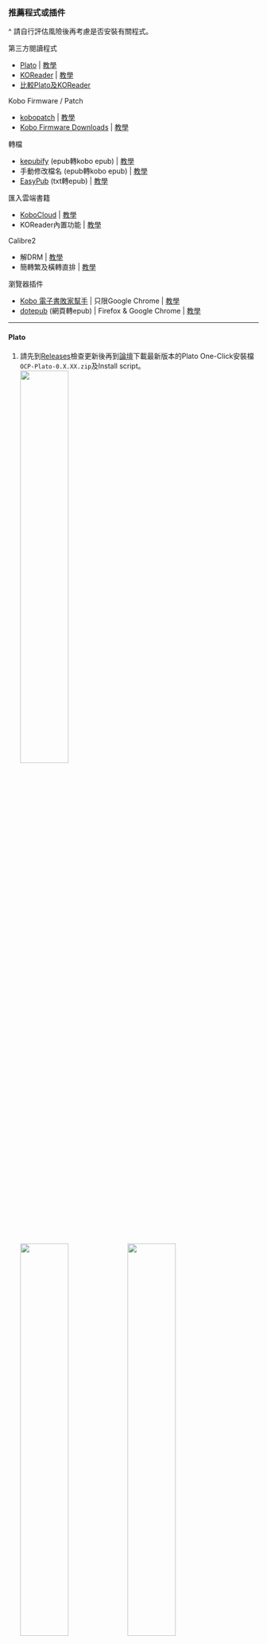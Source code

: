 ### 推薦程式或插件
^ 請自行評估風險後再考慮是否安裝有關程式。

第三方閱讀程式<br>
- [Plato](https://github.com/baskerville/plato) | [教學](#Plato)
- [KOReader](https://github.com/koreader/koreader) | [教學](#KOReader)
- [比較Plato及KOReader](#比較Plato及KOReader)

Kobo Firmware / Patch<br>
- [kobopatch](https://github.com/pgaskin/kobopatch) | [教學](#kobopatch)
- [Kobo Firmware Downloads](https://pgaskin.net/KoboStuff/kobofirmware.html)  | [教學](#kobo-firmware-downloads)

轉檔<br>
- [kepubify](https://github.com/pgaskin/kepubify) (epub轉kobo epub) | [教學](#kepubify)
- 手動修改檔名 (epub轉kobo epub) | [教學](#手動修改檔名轉kobo-epub)
- [EasyPub](https://www.hi-pda.com/forum/viewthread.php?tid=645717) (txt轉epub) | [教學](#EasyPub)

匯入雲端書籍<br>
- [KoboCloud](https://github.com/fsantini/KoboCloud) | [教學](#KoboCloud)
- KOReader內置功能 | [教學](#KOReader內置功能)

Calibre2
- 解DRM | [教學](#解DRM)
- 簡轉繁及橫轉直排 | [教學](#簡轉繁及橫轉直排)

瀏覽器插件<br>
- [Kobo 電子書敗家幫手](https://chrome.google.com/webstore/detail/kobo-%E9%9B%BB%E5%AD%90%E6%9B%B8%E6%95%97%E5%AE%B6%E5%B9%AB%E6%89%8B/ggbmfiledfmoeinemnnappkjldilblfh?hl=zh-TW) | 只限Google Chrome | [教學](#Kobo電子書敗家幫手)
- [dotepub](https://dotepub.com/) (網頁轉epub) | Firefox & Google Chrome | [教學](#dotepub)
<hr>

#### Plato
1. 請先到[Releases](https://github.com/baskerville/plato/releases)檢查更新後再到[論壇](https://www.mobileread.com/forums/showthread.php?t=314220)下載最新版本的Plato One-Click安裝檔`OCP-Plato-0.X.XX.zip`及Install script。<br>
<img src="../Img/Plato_1s.png" width="45%"><br>
<img src="../Img/Plato_1.png" width="45%"><img src="../Img/Plato_1a.png" width="45%"><br>
2. 然後將兩個檔案放在`.kobo`資料夾內，無須解壓縮。<br>
<img src="../Img/Plato_2.png" width="50%"><br>
3. 在Install script上右擊選擇「用PowerShell執行」。等候安裝完成即可。<br>
<img src="../Img/Plato_2a.png" width="50%"><br>
<img src="../Img/Plato_3.png" width="50%"><br>

^ 如使用Install script安裝，則無須再開啟`.kobo`/`Kobo`/`Kobo eReader.conf`並在`Kobo eReader.conf`中填入以下字句。手動解壓`OCP-Plato-0.X.XX.zip`的則需要填入。<br>
<img src="../Img/Plato_3a.png" width="50%"><br>
<blockquote>
[FeatureSettings]<br>
ExcludeSyncFolders=(\\.(?!kobo|adobe).+|([^.][^/]*/)+\\..+)<br>
</blockquote>

4. 以下為安裝後新增的資料夾。打開`.adds`/`plato`並重新命名`Settings-sample.toml`至`Settings.toml`。<br>
<img src="../Img/Plato_4.png" width="50%"><br>
5. 退出閱讀器，待重啟後即可使用。<br>

^ 如需更新，下載最新檔後按照上述步驟1至3重做即可。<br>

Plato系統實際畫面如下：<br>
<img src="../Img/Plato_Screen_1.png" width="33%"> <img src="../Img/Plato_Screen_3.png" width="33%"> <img src="../Img/Plato_Screen_4.png" width="33%"><br>
<hr>

#### KOReader
1. 請先到[Releases](https://github.com/koreader/koreader/releases)檢查更新後再到[論壇](https://www.mobileread.com/forums/showthread.php?t=314220)下載最新版本的KOReader One-Click安裝檔`OCP-KOReader-v202X.XX.zip`及Install script。<br>
<img src="../Img/KOReader_1.png" width="45%"><br>
<img src="../Img/KOReader_1a.png" width="45%"><img src="../Img/KOReader_1b.png" width="45%"><br>
2. 然後將兩個檔案放在`.kobo`資料夾內，無須解壓縮。<br>
<img src="../Img/KOReader_2.png" width="50%"><br>
3. 在Install script上右擊選擇「用PowerShell執行」。等候安裝完成即可。<br>
<img src="../Img/KOReader_2a.png" width="50%"><br>

^ 如使用Install script安裝，則無須再開啟`.kobo`/`Kobo`/`Kobo eReader.conf`並在`Kobo eReader.conf`中填入以下字句。手動解壓`OCP-KOReader-v202X.XX.zip`的則需要填入。<br>
<img src="../Img/KOReader_2b.png" width="50%"><br>
<blockquote>
[FeatureSettings]<br>
ExcludeSyncFolders=(\\.(?!kobo|adobe).+|([^.][^/]*/)+\\..+)<br>
</blockquote>

4. 以下為安裝後新增的資料夾。退出閱讀器，待重啟後即可使用。<br>
<img src="../Img/KOReader_3.png" width="50%"><br>

^ 如需更新，請在KOReader內按「Update」即可。<br>
<img src="../Img/KOReader_Screen_5.png" width="50%"><br>
^^ 如出現「Generator Error」，代表閱讀器版本已更新或出現其他不明情況引致錯誤。請依步驟1開始重新安裝一次即可。<br>

KOReader系統實際畫面如下：<br>
<img src="../Img/KOReader_Screen_1.png" width="35%"> <img src="../Img/KOReader_Screen_2.png" width="35%"><br>
<img src="../Img/KOReader_Screen_3.png" width="35%"> <img src="../Img/KOReader_Screen_4.png" width="35%"><br>
<hr>

#### 比較Plato及KOReader
** 純粹個人意見，每人體驗或有所不同。<br>
<table>
  <tr>
   <td>Plato</td>
   <td>KOReader</td>
  </tr>
  <tr>
   <td>介面較簡潔，較多功能用圖案代替文字，或較難理解。<br>裁剪pdf白邊方面，只有手動裁剪。若裁錯範圍則無法重設。<br>耗電量較低。<br>需要連接電腦及下載更新檔後重新安裝。<br>顯示書籍列表方式和原生系統大同小異，沒有資料夾功能。若有過多書藉將較難尋找。</td>
   <td>介面較繁複，但功能更為全面。<br>裁剪pdf白邊方面，有自動裁剪等選項。若裁錯範圍亦可重設。<br>耗電量較高。<br>可直接在閱讀器內進行更新。<br>顯示書籍列表方式較接近電腦，按照匯入時的結構顯示，大量書籍亦容易整理。</td>
  </tr>
</table>
<hr>

#### kobopatch
可新增對字型、行距、邊界、顯示書籍資料等的修改。<br>
* 請先到「裝置資訊」確認Firmware版本與kobopatch是否一致。<b>切勿安裝與裝置Firmware版本不同的kobopatch。</b><br>
1. 到[Releases](https://github.com/pgaskin/kobopatch-patches/releases/latest)下載最新的kobopatch。然後再到[網頁](https://pgaskin.net/KoboStuff/kobofirmware.html)下載適用型號的對應Firmware檔。<br>
2. 解壓縮`kobopatch_4.XX.XXXXX.zip`，然後將Firmware檔放至`src`資料夾內。<br>
<img src="../Img/kobopatch_1.png" width="50%"><br>
3. 打開`src`，再以記事本打開入面的`.yaml`檔，將裏面需要使用的項目`Enabled`改為`yes`。<br>
^ 圖中修改`Enable advanced settings for all fonts`，可令英文以外的字體使用進階設定。<br>
<img src="../Img/kobopatch_2.png" width="50%"><br>
4. 打開`kobopatch.bat`，等候完成。<br>
<img src="../Img/kobopatch_3.png" width="50%"><br>
5. 打開`out`資料夾，將剛製作完成的`KoboRoot.tgz`放到`.kobo`資料夾內。<br>
6. 退出閱讀器後待更新完成即可。<br>
<img src="../Img/kobopatch_4a.png" width="33%"><img src="../Img/kobopatch_4b.png" width="33%"><img src="../Img/kobopatch_4c.png" width="33%"><br>

#### Kobo Firmware Downloads
如Kobo閱讀器無法正常更新，可考慮自行下載檔案進行更新。<br>
1. 到此[網頁](https://pgaskin.net/KoboStuff/kobofirmware.html)下載適用型號的Firmware檔。<br>
<img src="../Img/koboFirmware_1.png" width="50%"><br>
2. 然後將下載zip檔解壓至`.kobo`資料夾內。<br>
3. 退出閱讀器後待更新完成即可。<br>
<hr>

#### kepubify
使用kobo epub形式的書籍，載入速度或比普通epub檔案更快及匯入的epub漫畫可橫向跨頁顯示，故建議將epub轉為kobo epub。<br>
^ kepubify亦有提供Web轉檔功能，詳細可到官網查看。<br>
1. 請先到[Release](https://github.com/pgaskin/kepubify/releases)或[官網](https://pgaskin.net/kepubify/dl/)下載最新版本的`kepubify`。<br>
<img src="../Img/kepubify_1.png" width="50%"><br>
2. 將想要轉換的epub檔拖到kepubify程式，等候轉換。<br>
<img src="../Img/kepubify_2.png" width="50%"><br>
<img src="../Img/kepubify_3.png" width="50%"><br>
3. 轉換的檔案會以`原檔名_converted.kepub.epub`命名，除`.kepub.epub`的部份，其餘的均可修改。<br>
4. 匯入到閱讀器，有關書籍會以`KOBO EPUB`檔案顯示及開啟。<br>
<img src="../Img/kepubify_4a.png" width="30%"><img src="../Img/kepubify_4c.png" width="30%"><img src="../Img/kepubify_4b.png" width="30%"><br>
<img src="../Img/kepubify_5a.png" width="30%"><img src="../Img/kepubify_5b.png" width="30%"><br>
如上圖，轉檔後會改以KOBO EPUB形式開啟，而漫畫亦可橫向跨頁顯示。<br>

<blockquote>
如需要大量轉換，可利用bat進行。<br>
1. 複製要轉換的epub檔及kepubify完整路徑。<br>
2. 開啟記事本，每行均按以下格式輸入。每行為一個檔案。<br>
"kepubify完整路徑" "轉換的一個epub檔完整路徑"<br>

`"C:\Users\Megumi_B\Desktop\kepubify-windows-64bit.exe" "C:\Users\Megumi_B\Desktop\Added Book\刀劍神域Progressive\刀劍神域Progressive 001_TC.epub"`<br>
3. 儲存檔案為`.bat`，然後執行。<br>
4. 等候轉換完成即可。<br>
<img src="../Img/kepubify_bat_1.png" width="50%">
</blockquote>
<hr>

#### 手動修改檔名轉kobo epub
無須下載軟件，適合少量轉檔。<br>
1. 將要修改的epub書籍`原檔名.epub`，重新命名為`原檔名.kepub.epub`即可。<br>
<hr>

#### EasyPub
可將txt轉epub。<br>
1. 先到[論壇](https://www.hi-pda.com/forum/viewthread.php?tid=645717)下載EasyPub程式。<br>
<img src="../Img/easypub_1.png" width="40%"><img src="../Img/easypub_1a.png" width="40%"><br>
2. 將準備好的txt檔放入EasyPub。修改所需資料。<br>
<img src="../Img/easypub_2.png" width="40%"><img src="../Img/easypub_3.png" width="40%"><br>
3. 轉檔後放入閱讀器即可。<br>
<img src="../Img/easypub_4.png" width="40%"><img src="../Img/easypub_4a.png" width="40%"><br>
<hr>

#### KoboCloud
1. 請先到[Release](https://github.com/fsantini/KoboCloud/releases)下載最新版本的`KoboRoot.tgz`。<br>
<img src="../Img/KoboCloud_1.png" width="50%"><br>
2. 連接閱讀器到電腦。<br>
3. 將`KoboRoot.tgz`放在`.kobo`資料夾內，然後於電腦退出閱讀器。<br>
<img src="../Img/KoboCloud_2.png" width="50%"><br>
4. 閱讀器會顯示「更新中」並重啟，待重啟後，再次連接閱讀器至電腦。<br>
5. 連接後，會出現`.add`資料夾，用記事本打開`.add`/`kobocloud`的`kobocloudrc`。<br>
<img src="../Img/KoboCloud_3.png" width="50%"><br>
6. 參考[指引](https://github.com/fsantini/KoboCloud#configuration)，加入雲端硬碟的連結到檔案內，儲存後關閉，退出閱讀器。<br>
^ 建議重啟閱讀器以確保文件能夠被讀取。<br>
<img src="../Img/KoboCloud_4.png" width="50%"><br>
7. 放入書籍到該雲端硬碟後，閱讀器連接wifi，等候書籍下載到閱讀器。<br>
^ 首次使用時需要耐心等候(約兩至三分鐘)，所需時間亦會因檔案大小和網速而有差別。<br>
^ 從KoboCloud匯入的書籍會在`.add`/`kobocloud`/`Library`內。雲端上的書籍在匯入後不會自動移除，請自行刪除。<br>
<hr>

#### KOReader內置功能
可利用KOReader內置Cloud Storage功能連上Dropbox、FTP及Webdav。然後下載檔案到閱讀器。<br>
1. 在KOReader主目錄按上方打開選單，選`Plugin`/`Cloud storage`。<br>
<img src="../Img/CloudStorage_1.png" width="30%"><br>
2. 在`Add new cloud storage`中選擇適合的雲端服務。<br>
<img src="../Img/CloudStorage_2.png" width="30%"><br>
3. 按相關指示填入登入資料。圖中為使用pCloud的Webdav功能。<br>
<img src="../Img/CloudStorage_3.png" width="30%"><br>
4. 完成設置後均可進入使用。唯檔案仍需下載儲存在閱讀器中方可閱讀。<br>
<img src="../Img/CloudStorage_4.png" width="30%"><br>
<hr>

#### 解DRM
可以將附有DRM的書檔破解，方便轉移到個人其他裝置使用及備份。<br>
^ 並不建議將書籍破解後傳送他人，以免違法。<br>
1. 先到[Releases](https://github.com/apprenticeharper/DeDRM_tools/releases)下載`DeDRM_tools_x.x.x.zip`。然後解壓縮。<br>
<img src="../Img/DeDRM_p1.png" width="50%"><br>
2. 開啟calibre2，並在「偏好設定>外掛>從檔案載入外掛」，選擇`DeDRM_plugin.zip`。按要求重啟calibre2。<br>
<img src="../Img/DeDRM_p2.png" width="50%"><br>
3. 到kobo網頁的「我的書籍」中，選擇要下載的書籍，然後按下載。<br>
<img src="../Img/DeDRM_1.png" width="35%"><img src="../Img/DeDRM_2.png" width="35%"><br>
4. 下載檔為`URLLink.acsm`。此類檔案需要使用[Adobe Digital Editions](https://www.adobe.com/hk_zh/solutions/ebook/digital-editions/download.html)，請先下載並安裝。<br>
<img src="../Img/DeDRM_3.png" width="50%"><br>
<blockquote>
第一次安裝，需要登入Adobe ID。照常登入你的Adobe ID或新註冊帳號並授權即可繼續。<br>
</blockquote>

5. 打開`URLLink.acsm`，待書籍打開後，按左上角返回圖書館。<br>
6. 在書籍上右擊「以檔案總管顯示檔案」。<br>
<img src="../Img/DeDRM_4.png" width="50%"><br>
7. 在「文件>My Digital Editions」中可以看見該epub檔。將該epub檔拖曳至calibre2。<br>
檔案已順利破解DRM，可按需要補充缺失的資料。<br>
<img src="../Img/DeDRM_5.png" width="50%"><br>
8. 在calibre2按「儲存到磁碟」即可。<br>
<hr>

#### 簡轉繁及橫轉直排
視乎個人需要，轉換書籍的內容。<br>
^ 所需的書檔須為epub或azw3。<br>
1. 匯入要轉換的書檔到Calibre2。<br>
2. 在「偏好設定>外掛>取得新外掛>以名稱篩選」輸入「Chinese」字眼。然後安裝該個外掛。<br>
<img src="../Img/sc2tc_2.png" width="50%"><br>
3. 安裝完成後重啟calibre2。<br>
4. 重啟後選擇書籍，然後按「編輯書本」。<br>
<img src="../Img/sc2tc_3.png" width="50%"><br>
5. 在編輯介面選工具列中的「外掛>文 Convert Chinese Text Simplified/Traditional」。按需要使用選項修改書籍。<br>
<img src="../Img/sc2tc_4.png" width="33%"><img src="../Img/sc2tc_5.png" width="33%"><img src="../Img/sc2tc_7.png" width="33%"><br>
<table>
  <tr>
    <td>簡繁轉換</td>
    <td>Conversion Direction</td>
  </tr>
  <tr>
    <td>語言在地化</td>
    <td>Language Styles</td>
  </tr>
  <tr>
    <td>轉換引號顯示方式</td>
    <td>Quotation Marks</td>
  </tr>
  <tr>
    <td>轉換橫排直排</td>
    <td>Text Direction</td>
  </tr>
</table>
6. 完成修改後儲存書籍即可。<br>

<img src="../Img/sc2tc_1.png" width="35%"><img src="../Img/sc2tc_6.png" width="35%"><br>
<img src="../Img/sc2tc_1a.png" width="35%"><img src="../Img/sc2tc_6a.png" width="35%"><br>
<hr>

#### Kobo電子書敗家幫手
第三方插件，方便加入整個系列的書入購物車。<br>
1. 到Google Chrome線上應用程式商店安裝[插件](https://chrome.google.com/webstore/detail/kobo-%E9%9B%BB%E5%AD%90%E6%9B%B8%E6%95%97%E5%AE%B6%E5%B9%AB%E6%89%8B/ggbmfiledfmoeinemnnappkjldilblfh?hl=zh-TW)。<br>
<img src="../Img/Chrome_1.png" width="50%"><br>
2. 到Kobo網頁搜尋欲購買的書籍，在系列旁會顯示`將全系列加入購物車`。<br>
<img src="../Img/Chrome_2.png" width="50%"><br>
3. 點擊後，會自動將全系列書籍加到購物車。待完成後請重新整理網頁。<br>
<img src="../Img/Chrome_3.png" width="50%"><br>
4. 有關系列書籍應已加入到購物車內。<br>
<img src="../Img/Chrome_4.png" width="50%"><br>
^ 已購買書籍雖會一併加入到購物車，但結帳時Kobo會自動移除帳戶已擁有的書籍，不必手動移除。<br>
<hr>

#### dotepub
第三方插件，可將網頁轉換成epub。<br>
^ 雖有提供[線上轉換](https://dotepub.com/converter/?lang=en)，但並不適用於含中文字元的網頁。<br>
1. 先到[官網](https://dotepub.com/)安裝適用的瀏覽器插件。<br>
<img src="../Img/dotepub_1.png" width="50%"><br>
2. 安裝完成後，在需要轉換的網頁按該插件進行轉換。<br>
<img src="../Img/dotepub_2.png" width="40%"><img src="../Img/dotepub_2a.png" width="30%"><br>
3. 儲存epub檔即可。<br>
^ 下載所得的epub會有dotepub的字眼。可考慮在calibre2中編輯並移除`title.xhtml`及`copy.xhtml`。
<img src="../Img/dotepub_3.png" width="50%"> <img src="../Img/dotepub_4.png" width="30%"><br>
